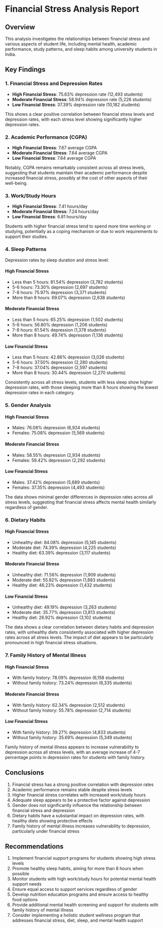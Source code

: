 # Financial Stress Analysis Report

## Overview
This analysis investigates the relationships between financial stress and various aspects of student life, including mental health, academic performance, study patterns, and sleep habits among university students in India.

## Key Findings

### 1. Financial Stress and Depression Rates
- **High Financial Stress**: 75.63% depression rate (12,493 students)
- **Moderate Financial Stress**: 58.94% depression rate (5,226 students)
- **Low Financial Stress**: 37.39% depression rate (10,182 students)

This shows a clear positive correlation between financial stress levels and depression rates, with each stress level showing significantly higher depression rates.

### 2. Academic Performance (CGPA)
- **High Financial Stress**: 7.67 average CGPA
- **Moderate Financial Stress**: 7.64 average CGPA
- **Low Financial Stress**: 7.64 average CGPA

Notably, CGPA remains remarkably consistent across all stress levels, suggesting that students maintain their academic performance despite increased financial stress, possibly at the cost of other aspects of their well-being.

### 3. Work/Study Hours
- **High Financial Stress**: 7.41 hours/day
- **Moderate Financial Stress**: 7.24 hours/day
- **Low Financial Stress**: 6.81 hours/day

Students with higher financial stress tend to spend more time working or studying, potentially as a coping mechanism or due to work requirements to support their studies.

### 4. Sleep Patterns
Depression rates by sleep duration and stress level:

#### High Financial Stress
- Less than 5 hours: 81.54% depression (3,782 students)
- 5-6 hours: 73.30% depression (2,697 students)
- 7-8 hours: 75.97% depression (3,371 students)
- More than 8 hours: 69.07% depression (2,638 students)

#### Moderate Financial Stress
- Less than 5 hours: 65.25% depression (1,502 students)
- 5-6 hours: 56.80% depression (1,206 students)
- 7-8 hours: 61.54% depression (1,378 students)
- More than 8 hours: 49.74% depression (1,136 students)

#### Low Financial Stress
- Less than 5 hours: 42.86% depression (3,026 students)
- 5-6 hours: 37.50% depression (2,280 students)
- 7-8 hours: 37.04% depression (2,597 students)
- More than 8 hours: 30.44% depression (2,270 students)

Consistently across all stress levels, students with less sleep show higher depression rates, with those sleeping more than 8 hours showing the lowest depression rates in each category.

### 5. Gender Analysis
#### High Financial Stress
- Males: 76.08% depression (6,924 students)
- Females: 75.08% depression (5,569 students)

#### Moderate Financial Stress
- Males: 58.55% depression (2,934 students)
- Females: 59.42% depression (2,292 students)

#### Low Financial Stress
- Males: 37.42% depression (5,689 students)
- Females: 37.35% depression (4,493 students)

The data shows minimal gender differences in depression rates across all stress levels, suggesting that financial stress affects mental health similarly regardless of gender.

### 6. Dietary Habits
#### High Financial Stress
- Unhealthy diet: 84.08% depression (5,145 students)
- Moderate diet: 74.39% depression (4,225 students)
- Healthy diet: 63.39% depression (3,117 students)

#### Moderate Financial Stress
- Unhealthy diet: 71.56% depression (1,909 students)
- Moderate diet: 55.82% depression (1,883 students)
- Healthy diet: 46.23% depression (1,432 students)

#### Low Financial Stress
- Unhealthy diet: 49.19% depression (3,263 students)
- Moderate diet: 35.77% depression (3,813 students)
- Healthy diet: 26.92% depression (3,102 students)

The data shows a clear correlation between dietary habits and depression rates, with unhealthy diets consistently associated with higher depression rates across all stress levels. The impact of diet appears to be particularly pronounced in high financial stress situations.

### 7. Family History of Mental Illness
#### High Financial Stress
- With family history: 78.09% depression (6,158 students)
- Without family history: 73.24% depression (6,335 students)

#### Moderate Financial Stress
- With family history: 62.34% depression (2,512 students)
- Without family history: 55.78% depression (2,714 students)

#### Low Financial Stress
- With family history: 39.27% depression (4,833 students)
- Without family history: 35.69% depression (5,349 students)

Family history of mental illness appears to increase vulnerability to depression across all stress levels, with an average increase of 4-7 percentage points in depression rates for students with family history.

## Conclusions
1. Financial stress has a strong positive correlation with depression rates
2. Academic performance remains stable despite stress levels
3. Higher financial stress correlates with increased work/study hours
4. Adequate sleep appears to be a protective factor against depression
5. Gender does not significantly influence the relationship between financial stress and depression
6. Dietary habits have a substantial impact on depression rates, with healthy diets showing protective effects
7. Family history of mental illness increases vulnerability to depression, particularly under financial stress

## Recommendations
1. Implement financial support programs for students showing high stress levels
2. Promote healthy sleep habits, aiming for more than 8 hours when possible
3. Monitor students with high work/study hours for potential mental health support needs
4. Ensure equal access to support services regardless of gender
5. Develop nutrition education programs and ensure access to healthy food options
6. Provide additional mental health screening and support for students with family history of mental illness
7. Consider implementing a holistic student wellness program that addresses financial stress, diet, sleep, and mental health support 